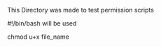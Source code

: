 This Directory was made to test permission scripts

#!/bin/bash will be used


chmod u+x file_name

